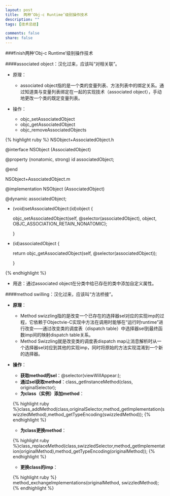 ```yaml
---
layout: post
title:  两种‘Obj-c Runtime’级别操作技术
description: ""
tags: [技术总结]

comments: false
share: false
---
```


 
###finish两种‘Obj-c Runtime’级别操作技术


####associated object：汉化过来，应该叫“对相关联”。

* 原理：
	* associated object指的是一个类的变量列表、方法列表中的绑定关系。通过知道类与变量列表绑定在一起的实现技术（associated object），手动地更改一个类的既定变量列表。

* 操作：
   * objc_setAssociatedObject
   * objc_getAssociatedObject
   * objc_removeAssociatedObjects
   
{% highlight ruby %}
NSObject+AssociatedObject.h

@interface NSObject (AssociatedObject)

@property (nonatomic, strong) id associatedObject;

@end

NSObject+AssociatedObject.m

@implementation NSObject (AssociatedObject)

@dynamic associatedObject;

- (void)setAssociatedObject:(id)object  {

    objc_setAssociatedObject(self, @selector(associatedObject), object, OBJC_ASSOCIATION_RETAIN_NONATOMIC);

    }
     
- (id)associatedObject {

    return objc_getAssociatedObject(self, @selector(associatedObject));

    }

{% endhighlight %}

* 用途：通过associated object在分类中给已存在的类中添加自定义属性。

####method swilling：汉化过来，应该叫“方法桥接”。 

* **原理**：
	* Method swizzling指的是改变一个已存在的选择器sel对应的实现imp的过程，它依赖于Objectvie-C实现中方法在调用时能够在“运行时runtime”进行改变——通过改变类的调度表（dispatch table）中选择器sel到最终函数imp间的映射dispatch table关系。
	* Method Swizzling就是改变类的调度表dispatch map让消息解析时从一个选择器sel对应到其他的实现imp，同时将原始的方法实现混淆到一个新的选择器。
	
* **操作**：
	* **获取method的sel**：@selector(viewWillAppear:);
	* **通过sel获取method**：class_getInstanceMethod(class, originalSelector);
	* **为class（实例）添加method**：
	
	{% highlight ruby %}class_addMethod(class,originalSelector,method_getImplementation(swizzledMethod),method_getTypeEncoding(swizzledMethod));
	{% endhighlight %}
	
	* **为class更换method**：
	
	{% highlight ruby %}class_replaceMethod(class,swizzledSelector,method_getImplementation(originalMethod),method_getTypeEncoding(originalMethod));
	{% endhighlight %}

	* **更换class的imp**：
	
	{% highlight ruby %}
	method_exchangeImplementations(originalMethod, swizzledMethod);
	{% endhighlight %}

	
	
	